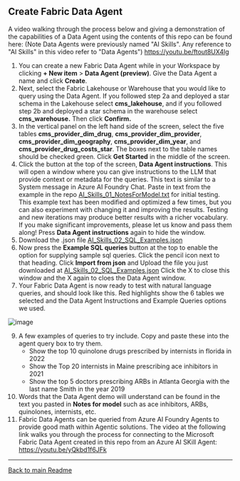 ## Create Fabric Data Agent

A video walking through the process below and giving a demonstration of the capabilities of a Data Agent using the contents of this repo can be found here:  (Note Data Agents were previously named "AI Skills". Any reference to "AI Skills" in this video refer to "Data Agents")    https://youtu.be/ftout8UX4lg 

1. You can create a new Fabric Data Agent while in your Workspace by clicking **+ New item** > **Data Agent (preview)**. Give the Data Agent a name and click **Create**.
2. Next, select the Fabric Lakehouse or Warehouse that you would like to query using the Data Agent. If you followed step 2a and deployed a star schema in the Lakehouse select **cms_lakehouse**, and if you followed step 2b and deployed a star schema in the warehouse select **cms_warehouse.** Then click **Confirm.**
3. In the vertical panel on the left hand side of the screen, select the five tables **cms_provider_dim_drug**, **cms_provider_dim_provider**, **cms_provider_dim_geography**, **cms_provider_dim_year**, and **cms_provider_drug_costs_star**. The boxes next to the table names should be checked green. Click **Get Started** in the middle of the screen.
5. Click the button at the top of the screen,  **Data Agent instructions**.   This will open a window where you can give instructions to the LLM that provide context or metadata for the queries. This text is similar to a System message in Azure AI Foundry Chat. Paste in text from the example in the repo [AI_Skills_01_NotesForModel.txt](../scripts/AI_Skills_01_NotesForModel.txt) for initial testing. This example text has been modified and optimized a few times, but you can also experiment with changing it and improving the results. Testing and new iterations may produce better results with a richer vocabulary. If you make significant improvements, please let us know and pass them along! Press **Data Agent instructions** again to hide the window.  
6. Download the .json file [AI_Skills_02_SQL_Examples.json](../scripts/AI_Skills_02_SQL_Examples.json)
7. Now press the **Example SQL queries** button at the top to enable the option for supplying sample sql queries. Click the pencil icon next to that heading. Click **Import from json** and Upload the file you just downloaded at [AI_Skills_02_SQL_Examples.json](../scripts/AI_Skills_02_SQL_Examples.json)   Click the X to close this window and the X again to cloes the Data Agent window.
8. Your Fabric Data Agent is now ready to test with natural language queries, and should look like this.  Red highlights show the 6 tables we selected and the Data Agent Instructions and Example Queries options we used.


![image](https://github.com/user-attachments/assets/d8bd2e1a-160f-48fa-9bd0-56cd18f77ef6)

9. A few examples of queries to try include.  Copy and paste these into the agent query box to try them.
   - Show the top 10 quinolone drugs prescribed by internists in florida in 2022
   - Show the Top 20 internists in Maine prescribing ace inhibitors in 2021
   - Show the top 5 doctors prescribing ARBs in Atlanta Georgia with the last name Smith in the year 2019
10. Words that the Data Agent demo will understand can be found in the text you pasted in **Notes for model** such as ace inhibitors, ARBs, quinolones, internists, etc.
11. Fabric Data Agents can be queried from Azure AI Foundry Agents to provide good math within Agentic solutions. The video at the following link walks you through the process for connecting to the Microsoft Fabric Data Agent created in this repo from an Azure AI SKill Agent: https://youtu.be/yQkbd1f6JFk  

*** 
[Back to main Readme](../Readme.md#step-5-create-AI-skill)
